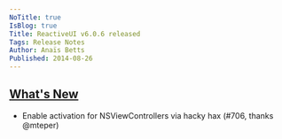 ```yaml
---
NoTitle: true
IsBlog: true
Title: ReactiveUI v6.0.6 released
Tags: Release Notes
Author: Anaïs Betts
Published: 2014-08-26
---
```


## [What's New](https://github.com/reactiveui/ReactiveUI/compare/6.0.5...6.0.6)
- Enable activation for NSViewControllers via hacky hax (#706, thanks @mteper)
